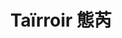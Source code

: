---
title: "Taïrroir 態芮"
description: "Taïrroir 態芮"
layout: shop
keywords:
  - 美食競賽
  - 台灣美食
  - 美食精選
datePublished: "2025-06-30"
dateModified: "2025-07-03"
city: "台北市"
district: "中山區"
address: "台北市中山區樂群三路299號6樓"
phone: "0285015500"
geo: "25.082781792178945, 121.55917633710486"
google_map: "https://maps.app.goo.gl/3WsCXWuUgrGpj4HR8"
footinder: "https://footinder.com.tw/%E5%8F%B0%E5%8C%97%E5%B8%82%E4%B8%AD%E5%B1%B1%E5%8D%80/13201/"
official: "https://tairroir.com/"
award:
  - name: "500盤"
    year: "2024"
    entries:
      - dishes:
          - "栗子南瓜濃湯"

---